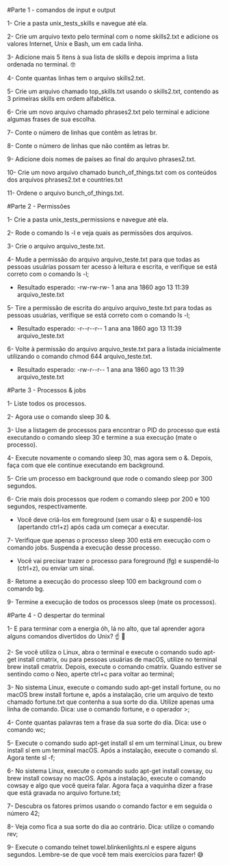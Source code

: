 #Parte 1 - comandos de input e output


1- Crie a pasta unix_tests_skills e navegue até ela.

2- Crie um arquivo texto pelo terminal com o nome skills2.txt e adicione os valores Internet, Unix e Bash, um em cada linha.

3- Adicione mais 5 itens à sua lista de skills e depois imprima a lista ordenada no terminal. 🤓

4- Conte quantas linhas tem o arquivo skills2.txt.

5- Crie um arquivo chamado top_skills.txt usando o skills2.txt, contendo as 3 primeiras skills em ordem alfabética.

6- Crie um novo arquivo chamado phrases2.txt pelo terminal e adicione algumas frases de sua escolha.

7- Conte o número de linhas que contêm as letras br.

8- Conte o número de linhas que não contêm as letras br.

9- Adicione dois nomes de países ao final do arquivo phrases2.txt.

10- Crie um novo arquivo chamado bunch_of_things.txt com os conteúdos dos arquivos phrases2.txt e countries.txt

11- Ordene o arquivo bunch_of_things.txt.




#Parte 2 - Permissões


1- Crie a pasta unix_tests_permissions e navegue até ela.

2- Rode o comando ls -l e veja quais as permissões dos arquivos.

3- Crie o arquivo arquivo_teste.txt.

4- Mude a permissão do arquivo arquivo_teste.txt para que todas as pessoas usuárias possam ter acesso à leitura e escrita, e verifique se está correto com o comando ls -l;

- Resultado esperado: -rw-rw-rw- 1 ana ana 1860 ago 13 11:39 arquivo_teste.txt

5- Tire a permissão de escrita do arquivo arquivo_teste.txt para todas as pessoas usuárias, verifique se está correto com o comando ls -l;

- Resultado esperado: -r--r--r-- 1 ana ana 1860 ago 13 11:39 arquivo_teste.txt

6- Volte à permissão do arquivo arquivo_teste.txt para a listada inicialmente utilizando o comando chmod 644 arquivo_teste.txt.

- Resultado esperado: -rw-r--r-- 1 ana ana 1860 ago 13 11:39 arquivo_teste.txt




#Parte 3 - Processos & jobs


1- Liste todos os processos.

2- Agora use o comando sleep 30 &.

3- Use a listagem de processos para encontrar o PID do processo que está executando o comando sleep 30 e termine a sua execução (mate o processo).

4- Execute novamente o comando sleep 30, mas agora sem o &. Depois, faça com que ele continue executando em background.

5- Crie um processo em background que rode o comando sleep por 300 segundos.

6- Crie mais dois processos que rodem o comando sleep por 200 e 100 segundos, respectivamente.

- Você deve criá-los em foreground (sem usar o &) e suspendê-los (apertando ctrl+z) após cada um começar a executar.

7- Verifique que apenas o processo sleep 300 está em execução com o comando jobs. Suspenda a execução desse processo.

- Você vai precisar trazer o processo para foreground (fg) e suspendê-lo (ctrl+z), ou enviar um sinal.

8- Retome a execução do processo sleep 100 em background com o comando bg.

9- Termine a execução de todos os processos sleep (mate os processos).




#Parte 4 - O despertar do terminal


1- E para terminar com a energia óh, lá no alto, que tal aprender agora alguns comandos divertidos do Unix? ☝ 🎊

2- Se você utiliza o Linux, abra o terminal e execute o comando sudo apt-get install cmatrix, ou para pessoas usuárias de macOS, utilize no terminal brew install cmatrix. Depois, execute o comando cmatrix. Quando estiver se sentindo como o Neo, aperte ctrl+c para voltar ao terminal;

3- No sistema Linux, execute o comando sudo apt-get install fortune, ou no macOS brew install fortune e, após a instalação, crie um arquivo de texto chamado fortune.txt que contenha a sua sorte do dia. Utilize apenas uma linha de comando. Dica: use o comando fortune, e o operador >;

4- Conte quantas palavras tem a frase da sua sorte do dia. Dica: use o comando wc;

5- Execute o comando sudo apt-get install sl em um terminal Linux, ou brew install sl em um terminal macOS. Após a instalação, execute o comando sl. Agora tente sl -f;

6- No sistema Linux, execute o comando sudo apt-get install cowsay, ou brew install cowsay no macOS. Após a instalação, execute o comando cowsay e algo que você queira falar. Agora faça a vaquinha dizer a frase que está gravada no arquivo fortune.txt;

7- Descubra os fatores primos usando o comando factor e em seguida o número 42;

8- Veja como fica a sua sorte do dia ao contrário. Dica: utilize o comando rev;

9- Execute o comando telnet towel.blinkenlights.nl e espere alguns segundos. Lembre-se de que você tem mais exercícios para fazer! 😅





